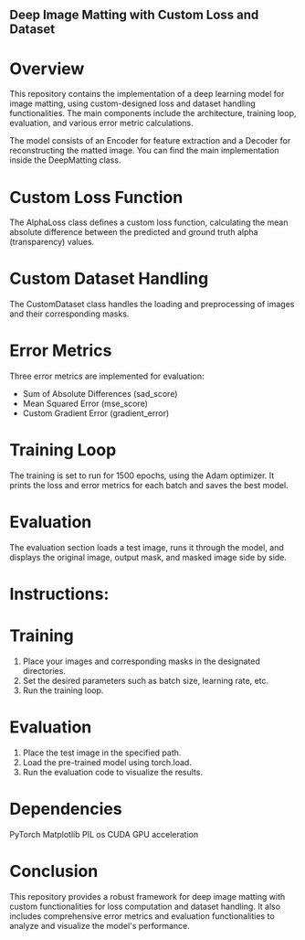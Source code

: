 ## Deep Image Matting with Custom Loss and Dataset

# Overview
This repository contains the implementation of a deep learning model for image matting, using custom-designed loss and dataset handling functionalities. The main components include the architecture, training loop, evaluation, and various error metric calculations.

The model consists of an Encoder for feature extraction and a Decoder for reconstructing the matted image. You can find the main implementation inside the DeepMatting class.

# Custom Loss Function
The AlphaLoss class defines a custom loss function, calculating the mean absolute difference between the predicted and ground truth alpha (transparency) values.

# Custom Dataset Handling
The CustomDataset class handles the loading and preprocessing of images and their corresponding masks.

# Error Metrics
Three error metrics are implemented for evaluation:

- Sum of Absolute Differences (sad_score)
- Mean Squared Error (mse_score)
- Custom Gradient Error (gradient_error)

# Training Loop
The training is set to run for 1500 epochs, using the Adam optimizer. It prints the loss and error metrics for each batch and saves the best model.

# Evaluation
The evaluation section loads a test image, runs it through the model, and displays the original image, output mask, and masked image side by side.

# Instructions:

# Training
1. Place your images and corresponding masks in the designated directories.
2. Set the desired parameters such as batch size, learning rate, etc.
3. Run the training loop.

# Evaluation
1. Place the test image in the specified path.
2. Load the pre-trained model using torch.load.
3. Run the evaluation code to visualize the results.

# Dependencies
PyTorch
Matplotlib
PIL
os
CUDA GPU acceleration

# Conclusion
This repository provides a robust framework for deep image matting with custom functionalities for loss computation and dataset handling. It also includes comprehensive error metrics and evaluation functionalities to analyze and visualize the model's performance.

